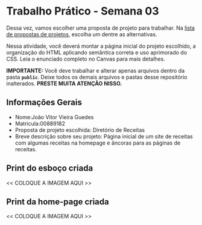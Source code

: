 # Trabalho Prático - Semana 03

Dessa vez, vamos escolher uma proposta de projeto para trabalhar. Na [lista de propostas de projetos](propostas-projetos.md), escolha um dentre as alternativas.

Nessa atividade, você deverá montar a página inicial do projeto escolhido, a organização do HTML aplicando semântica correta e uso aprimorado do CSS. Leia o enunciado completo no Canvas para mais detalhes.

**IMPORTANTE:** Você deve trabalhar e alterar apenas arquivos dentro da pasta **`public`**. Deixe todos os demais arquivos e pastas desse repositório inalterados. **PRESTE MUITA ATENÇÃO NISSO.**

## Informações Gerais

- Nome:João Vitor Vieira Guedes
- Matricula:00889182
- Proposta de projeto escolhida: Diretório de Receitas
- Breve descrição sobre seu projeto: Página inicial de um site de receitas com algumas receitas na homepage e âncoras para as páginas de receitas.


## Print do esboço criada

<<  COLOQUE A IMAGEM AQUI >>


## Print da home-page criada

<<  COLOQUE A IMAGEM AQUI >>
